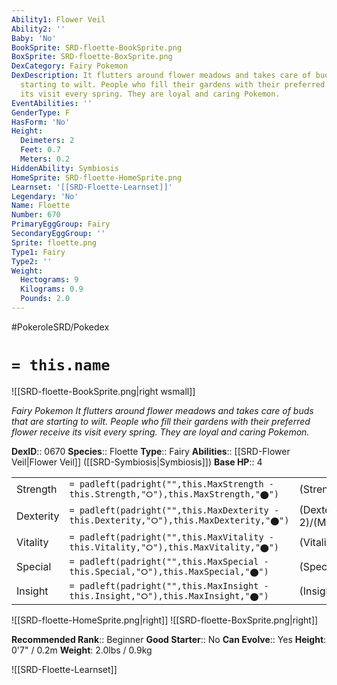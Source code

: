 ```yaml
---
Ability1: Flower Veil
Ability2: ''
Baby: 'No'
BookSprite: SRD-floette-BookSprite.png
BoxSprite: SRD-floette-BoxSprite.png
DexCategory: Fairy Pokemon
DexDescription: It flutters around flower meadows and takes care of buds that are
  starting to wilt. People who fill their gardens with their preferred flower receive
  its visit every spring. They are loyal and caring Pokemon.
EventAbilities: ''
GenderType: F
HasForm: 'No'
Height:
  Deimeters: 2
  Feet: 0.7
  Meters: 0.2
HiddenAbility: Symbiosis
HomeSprite: SRD-floette-HomeSprite.png
Learnset: '[[SRD-Floette-Learnset]]'
Legendary: 'No'
Name: Floette
Number: 670
PrimaryEggGroup: Fairy
SecondaryEggGroup: ''
Sprite: floette.png
Type1: Fairy
Type2: ''
Weight:
  Hectograms: 9
  Kilograms: 0.9
  Pounds: 2.0
---
```


#PokeroleSRD/Pokedex

# `= this.name`

![[SRD-floette-BookSprite.png|right wsmall]]

*Fairy Pokemon*
*It flutters around flower meadows and takes care of buds that are starting to wilt. People who fill their gardens with their preferred flower receive its visit every spring. They are loyal and caring Pokemon.*

**DexID**:: 0670
**Species**:: Floette
**Type**:: Fairy
**Abilities**:: [[SRD-Flower Veil|Flower Veil]] ([[SRD-Symbiosis|Symbiosis]])
**Base HP**:: 4

|           |                                                                                        |                                          |
| --------- | -------------------------------------------------------------------------------------- | ---------------------------------------- |
| Strength  | `= padleft(padright("",this.MaxStrength - this.Strength,"⭘"),this.MaxStrength,"⬤")`    | (Strength::2)/(MaxStrength::4)   |
| Dexterity | `= padleft(padright("",this.MaxDexterity - this.Dexterity,"⭘"),this.MaxDexterity,"⬤")` | (Dexterity:: 2)/(MaxDexterity::4) |
| Vitality  | `= padleft(padright("",this.MaxVitality - this.Vitality,"⭘"),this.MaxVitality,"⬤")`    | (Vitality::2)/(MaxVitality::4)   |
| Special   | `= padleft(padright("",this.MaxSpecial - this.Special,"⭘"),this.MaxSpecial,"⬤")`       | (Special::2)/(MaxSpecial::5)     |
| Insight   | `= padleft(padright("",this.MaxInsight - this.Insight,"⭘"),this.MaxInsight,"⬤")`       | (Insight::3)/(MaxInsight::6)     |

![[SRD-floette-HomeSprite.png|right]]
![[SRD-floette-BoxSprite.png|right]]

**Recommended Rank**:: Beginner
**Good Starter**:: No
**Can Evolve**:: Yes
**Height**: 0'7" / 0.2m
**Weight**: 2.0lbs / 0.9kg

![[SRD-Floette-Learnset]]
